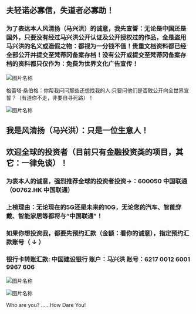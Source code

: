 ##  夫轻诺必寡信，失道者必寡助！

###  为了表达本人风清扬（马兴洪）的诚意，我先宣誓：无论是中国还是国外，只要没有经过马兴洪公开认证及公开授权过的作品，全是盗用马兴洪的名义或造假之物：都视为一分钱不值！贵重文档资料都已经全部公开并提交至梵蒂冈备案存档！没有公开或提交至梵蒂冈备案存档的资料都只仅作为：免费为世界文化广告宣传！


  ![图片名称](https://ss1.bdstatic.com/70cFuXSh_Q1YnxGkpoWK1HF6hhy/it/u=2741881384,2023357715&fm=26&gp=0.jpg)
  
  
格蕾塔·桑伯格：你帮我问问那些还想找我的人:只要问他们是否敢公开向全世界宣誓？（有道你不走，非要自寻死路）！ 
 
 
 ![图片名称](https://ss3.bdstatic.com/70cFv8Sh_Q1YnxGkpoWK1HF6hhy/it/u=3089020702,3750714117&fm=11&gp=0.jpg)

##  我是风清扬（马兴洪）：只是一位生意人！

##  欢迎全球的投资者（目前只有金融投资类的项目，其它：一律免谈）！

### 为表本人的诚意，强烈推荐全球的投资者投资->：600050 中国联通（00762.HK 中国联通）

### 上榜理由：无论现在的5G还是未来的10G，无论您的汽车、智能穿戴、智能家居等都将与“中国联通”！


                                 
### 如果你想投资我，都要先预约汇款（金额：看你的诚意），指定预约汇款账号（ ↓ ） 

### 银行卡转账汇款: 中国建设银行 账户：马兴洪  账号：6217 0012 6001 9967 606   

![图片名称](http://tu.tingclass.net/uploads/2014/1223/20141223110943966.jpg)

![图片名称](http://pic.dbw.cn/0/03/98/05/3980571_949139.jpg)
 
Who are you? ......How Dare You!
